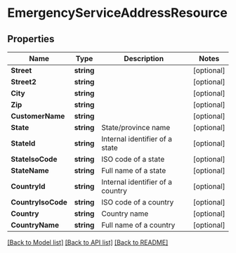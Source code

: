 # EmergencyServiceAddressResource

## Properties

Name | Type | Description | Notes
------------ | ------------- | ------------- | -------------
**Street** | **string** |  | [optional] 
**Street2** | **string** |  | [optional] 
**City** | **string** |  | [optional] 
**Zip** | **string** |  | [optional] 
**CustomerName** | **string** |  | [optional] 
**State** | **string** | State/province name | [optional] 
**StateId** | **string** | Internal identifier of a state | [optional] 
**StateIsoCode** | **string** | ISO code of a state | [optional] 
**StateName** | **string** | Full name of a state | [optional] 
**CountryId** | **string** | Internal identifier of a country | [optional] 
**CountryIsoCode** | **string** | ISO code of a country | [optional] 
**Country** | **string** | Country name | [optional] 
**CountryName** | **string** | Full name of a country | [optional] 

[[Back to Model list]](../README.md#documentation-for-models) [[Back to API list]](../README.md#documentation-for-api-endpoints) [[Back to README]](../README.md)


